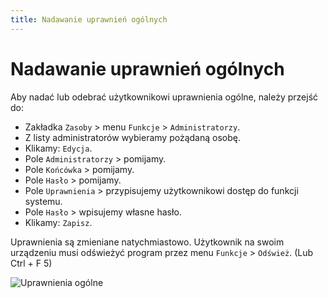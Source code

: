 ```yaml
---
title: Nadawanie uprawnień ogólnych
---
```


# Nadawanie uprawnień ogólnych

Aby nadać lub odebrać użytkownikowi uprawnienia ogólne, należy przejść do:

- Zakładka `Zasoby` > menu `Funkcje` > `Administratorzy`.
- Z listy administratorów wybieramy pożądaną osobę.
- Klikamy: `Edycja`.
- Pole `Administratorzy` > pomijamy.
- Pole `Końcówka` > pomijamy.
- Pole `Hasło` > pomijamy.
- Pole `Uprawnienia` > przypisujemy użytkownikowi dostęp do funkcji systemu.
- Pole `Hasło` > wpisujemy własne hasło.
- Klikamy: `Zapisz`.

Uprawnienia są zmieniane natychmiastowo. Użytkownik na swoim urządzeniu musi odświeżyć program przez menu `Funkcje` > `Odśwież`. (Lub Ctrl + F 5)

![Uprawnienia ogólne](uprawnieniaogolne.gif)